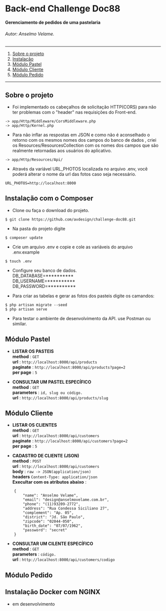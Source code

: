 # Back-end Challenge Doc88

**Gerenciamento de pedidos de uma pastelaria**
###### Autor: *Anselmo Velame*.


*******
1. [Sobre o projeto](#about)
2. [Instalação](#install)
3. [Módulo Pastel](#products)
4. [Módulo Cliente](#customer)
3. [Módulo Pedido](#orders)

*******
<div id='about'/>

## Sobre o projeto<br>
* Foi implementado os cabeçalhos de solicitação HTTP(CORS) para não ter problemas com o "header" nas requisições do Front-end.
````
-> app/Http/Middleware/CorsMiddleware.php
-> app/Http/Kernel.php
````
* Para não inflar as respostas em JSON e como não é aconselhado o retorno com os mesmos nomes dos campos do banco de dados , criei os Resources/ResourcesCollection com os nomes dos campos que são realmente retornadas aos usuários do aplicativo.  
````
-> app/Http/Resources/Api/
````
* Através da variável URL_PHOTOS localizada no arquivo .env, você poderá alterar o nome da url das fotos caso seja necessário.
 ````
 URL_PHOTOS=http://localhost:8000
 ````
<div id='install'/>

## Instalação com o Composer<br>

* Clone ou faça o download do projeto.
 ````
 $ git clone https://github.com/avdesign/challenge-doc88.git
 ````
* Na pasta do projeto digite
````
$ composer update
 ````
* Crie um arquivo .env e copie e cole as variáveis do arquivo .env.example
````
$ touch .env
````
* Configure seu banco de dados.<br>
DB_DATABASE=**********  
DB_USERNAME=**********  
DB_PASSWORD=**********

* Para criar as tabelas e gerar as fotos dos pasteis digite os camandos: 
````
$ php artisan migrate --seed
$ php artisan serve
````
* Para testar o ambiente de desenvolvimento da API. use Postman ou similar.

<div id='products'/>

## Módulo Pastel<br>
* **LISTAR OS PASTEIS**<br>
    **method** : `GET`<br>
    **url** : `http://localhost:8000/api/products`<br>
    **paginate** : `http://localhost:8000/api/products?page=2` <br>
    **per page** : `5`
    
    
* **CONSULTAR UM PASTEL ESPECÍFICO**<br>
    **method** : `GET`<br>
    **parameters** : `id, slug ou código.`<br>
    **url** : `http://localhost:8000/api/products/slug`
    
<div id='customer'/>

## Módulo Cliente<br>
* **LISTAR OS CLIENTES**<br>
    **method** : `GET`<br>
    **url** : `http://localhost:8000/api/customers`<br>
    **paginate** : `http://localhost:8000/api/customers?page=2` <br>
    **per page** : `5`
    
* **CADASTRO DE CLIENTE (JSON)**<br>
    **method** : `POST`<br>
    **url** : `http://localhost:8000/api/customers` <br>
    **body** : `raw -> JSON(application/json)`<br>
    **headers**  `Content-Type: application/json`<br>
    **Execultar com os atributos abaixo** : 
````
    {
        "name": "Anselmo Velame",
        "email": "design@anselmovelame.com.br",
        "phone": "(11)93209-2772",
        "address": "Rua Condessa Siciliano 27",
        "complement": "Ap. 05",
        "district": "Jd. São Paulo",
        "zipcode": "02044-050",
        "birth_date": "07/07/1962",
        "password": "secret"
    }
````
* **CONSULTAR UM CILENTE ESPECÍFICO**<br>
    **method** : `GET`<br>
    **parameters** : `código.`<br>
    **url** : `http://localhost:8000/api/customers/codigo`


<div id='orders'/>

## Módulo Pedido<br>


## Instalação Docker com NGINX<br>
* em desenvolvimento

 
 
 
 